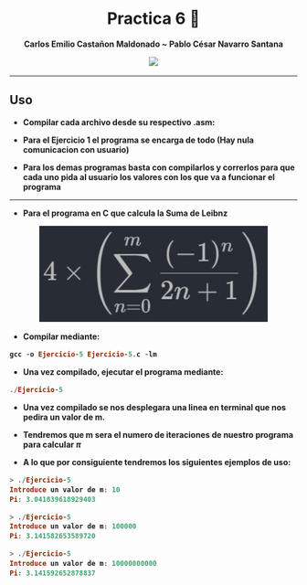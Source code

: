 </div>

<div align="center">
  
# **Practica 6** 💾





<b>Carlos Emilio Castañon Maldonado    ~   Pablo  César Navarro Santana



[![](https://media.tenor.com/dcpZz7CEJWEAAAAC/spinning-cat-maxwell.gif)](https://www.youtube.com/watch?v=KC6cPq-NmuU)

</div>
  
---

## **Uso**

- Compilar cada archivo desde su respectivo .asm:
  
- Para el Ejercicio 1 el programa se encarga de todo (Hay nula comunicacion con usuario)

- Para los demas programas basta con compilarlos y correrlos para que cada uno pida al usuario los valores con los que va a funcionar el programa

---
- Para el programa en C que calcula la Suma de Leibnz

<p align="center"><img width="400" src="/GIFS/p6/01-Suma De Leibnz.png" alt="Serie de Leibnz"></p>

- Compilar mediante:

```Haskell
gcc -o Ejercicio-5 Ejercicio-5.c -lm
```

- Una vez compilado, ejecutar el programa mediante:

```Haskell
./Ejercicio-5 
```
- Una vez compilado se nos desplegara una linea en terminal que nos pedira un valor de m.

- Tendremos que m sera el numero de iteraciones de nuestro programa para calcular $\pi$

- A lo que por consiguiente tendremos los siguientes ejemplos de uso:

```Haskell
> ./Ejercicio-5 
Introduce un valor de m: 10
Pi: 3.041839618929403
```

```Haskell
> ./Ejercicio-5 
Introduce un valor de m: 100000
Pi: 3.141582653589720
```

```Haskell
> ./Ejercicio-5 
Introduce un valor de m: 10000000000
Pi: 3.141592652878837
```


